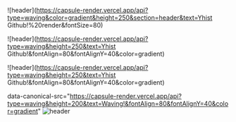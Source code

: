 ![header](https://capsule-render.vercel.app/api?type=waving&color=gradient&height=250&section=header&text=Yhist Github!%20render&fontSize=80)


![header](https://capsule-render.vercel.app/api?type=waving&height=250&text=Yhist Github!&fontAlign=80&fontAlignY=40&color=gradient)


![header](https://capsule-render.vercel.app/api?type=waving&height=250&text=Yhist Github!&fontAlign=80&fontAlignY=40&color=gradient)


data-canonical-src="https://capsule-render.vercel.app/api?type=waving&height=200&text=Waving!&fontAlign=80&fontAlignY=40&color=gradient"
![header](https://capsule-render.vercel.app/api?type=waving&height=200&text=Waving!&fontAlign=80&fontAlignY=40&color=gradient)

<!---
yhist/yhist is a ✨ special ✨ repository because its `README.md` (this file) appears on your GitHub profile.
You can click the Preview link to take a look at your changes.
--->
